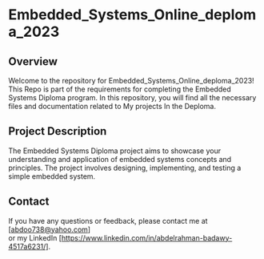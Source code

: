 # Embedded_Systems_Online_deploma_2023
## Overview
Welcome to the repository for Embedded_Systems_Online_deploma_2023! This Repo is part of the requirements for completing the Embedded Systems Diploma program. In this repository, you will find all the necessary files and documentation related to My projects In the Deploma.

## Project Description
The Embedded Systems Diploma project aims to showcase your understanding and application of embedded systems concepts and principles. The project involves designing, implementing, and testing a simple embedded system.


## Contact

If you have any questions or feedback, please contact me at [abdoo738@yahoo.com]                          
or my LinkedIn [https://www.linkedin.com/in/abdelrahman-badawy-4517a6231/].

